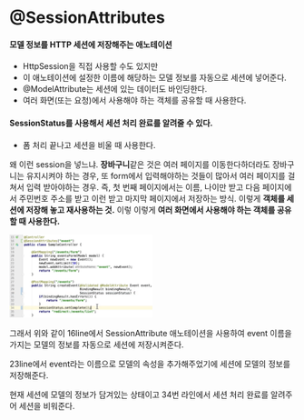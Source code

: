 # **@SessionAttributes**

#### 모델 정보를 HTTP 세션에 저장해주는 애노테이션

- HttpSession을 직접 사용할 수도 있지만
- 이 애노테이션에 설정한 이름에 해당하는 모델 정보를 자동으로 세션에 넣어준다.
- @ModelAttribute는 세션에 있는 데이터도 바인딩한다.
- 여러 화면(또는 요청)에서 사용해야 하는 객체를 공유할 때 사용한다.

#### SessionStatus를 사용해서 세션 처리 완료를 알려줄 수 있다.

- 폼 처리 끝나고 세션을 비울 때 사용한다.



왜 이런 session을 넣느냐. **장바구니**같은 것은 여러 페이지를 이동한다하더라도 장바구니는 유지시켜야 하는 경우, 또 form에서 입력해야하는 것들이 많아서 여러 페이지를 걸쳐서 입력 받아야하는 경우. 즉, 첫 번째 페이지에서는 이름, 나이만 받고 다음 페이지에서 주민번호 주소를 받고 이런 받고 마지막 페이지에서 저장하는 방식. 이렇게 **객체를 세션에 저장해 놓고 재사용하는 것.** 이렇 이렇게 **여러 화면에서 사용해야 하는 객체를 공유할 때 사용한다.**

<img src="img/image-20211011041856369.png" alt="image-20211011041856369" style="width:50%;" />



그래서 위와 같이 16line에서 SessionAttribute 애노테이션을 사용하여 event 이름을 가지는 모델의 정보를 자동으로 세션에 저장시켜준다.

23line에서 event라는 이름으로 모델의 속성을 추가해주었기에 세션에 모델의 정보를 저장해준다.

현재 세션에 모델의 정보가 담겨있는 상태이고 34번 라인에서 세션 처리 완료를 알려주어 세션을 비워준다.